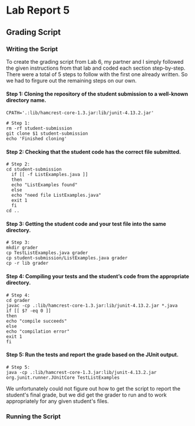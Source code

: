 # Lab Report 5

## Grading Script

### Writing the Script

To create the grading script from Lab 6, my partner and I simply followed the given instructions from that lab and coded each section step-by-step. 
There were a total of 5 steps to follow with the first one already written. So we had to firgure out the remaining steps on our own.

#### Step 1: Cloning the repository of the student submission to a well-known directory name.
```
CPATH='.:lib/hamcrest-core-1.3.jar:lib/junit-4.13.2.jar'

# Step 1:
rm -rf student-submission
git clone $1 student-submission
echo 'Finished cloning'
```
#### Step 2: Checking that the student code has the correct file submitted.
```
# Step 2:
cd student-submission
  if [[ -f ListExamples.java ]]
  then
  echo "ListExamples found"
  else 
  echo "need file ListExamples.java"
  exit 1
  fi
cd ..
```
#### Step 3: Getting the student code and your test file into the same directory.
```
# Step 3:
mkdir grader
cp TestListExamples.java grader
cp student-submission/ListExamples.java grader
cp -r lib grader
```
#### Step 4: Compiling your tests and the student’s code from the appropriate directory.
```
# Step 4:
cd grader
javac -cp .:lib/hamcrest-core-1.3.jar:lib/junit-4.13.2.jar *.java
if [[ $? -eq 0 ]]
then 
echo "compile succeeds"
else 
echo "compilation error"
exit 1
fi
```
#### Step 5: Run the tests and report the grade based on the JUnit output.
```
# Step 5: 
java -cp .:lib/hamcrest-core-1.3.jar:lib/junit-4.13.2.jar org.junit.runner.JUnitCore TestListExamples
```
We unfortunately could not figure out how to get the script to report the student's final grade, but we did get the grader to run and to work appropriately for any given student's files.

### Running the Script




